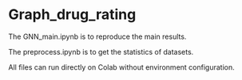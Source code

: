 # Graph_drug_rating

The GNN_main.ipynb is to reproduce the main results.

The preprocess.ipynb is to get the statistics of datasets.

All files can run directly on Colab without environment configuration.
